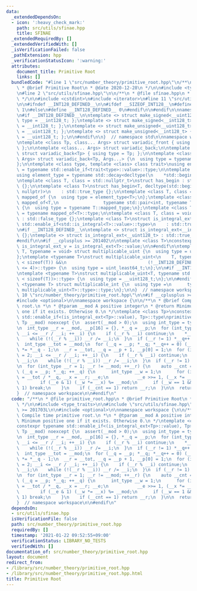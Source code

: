 ```yaml
---
data:
  _extendedDependsOn:
  - icon: ':heavy_check_mark:'
    path: src/utils/sfinae.hpp
    title: SFINAE
  _extendedRequiredBy: []
  _extendedVerifiedWith: []
  _isVerificationFailed: false
  _pathExtension: hpp
  _verificationStatusIcon: ':warning:'
  attributes:
    document_title: Primitive Root
    links: []
  bundledCode: "#line 1 \"src/number_theory/primitive_root.hpp\"\n/**\n * @file primitive_root.hpp\n\
    \ * @brief Primitive Root\n * @date 2020-12-28\n */\n\n#include <type_traits>\n\
    \n#line 2 \"src/utils/sfinae.hpp\"\n\n/**\n * @file sfinae.hpp\n * @brief SFINAE\n\
    \ */\n\n#include <cstdint>\n#include <iterator>\n#line 11 \"src/utils/sfinae.hpp\"\
    \n\n#ifndef __INT128_DEFINED__\n\n#ifdef __SIZEOF_INT128__\n#define __INT128_DEFINED__\
    \ 1\n#else\n#define __INT128_DEFINED__ 0\n#endif\n\n#endif\n\nnamespace std {\n\
    \n#if __INT128_DEFINED__\n\ntemplate <> struct make_signed<__uint128_t> { using\
    \ type = __int128_t; };\ntemplate <> struct make_signed<__int128_t> { using type\
    \ = __int128_t; };\n\ntemplate <> struct make_unsigned<__uint128_t> { using type\
    \ = __uint128_t; };\ntemplate <> struct make_unsigned<__int128_t> { using type\
    \ = __uint128_t; };\n\n#endif\n\n}  // namespace std\n\nnamespace workspace {\n\
    \ntemplate <class Tp, class... Args> struct variadic_front { using type = Tp;\
    \ };\n\ntemplate <class... Args> struct variadic_back;\n\ntemplate <class Tp>\
    \ struct variadic_back<Tp> { using type = Tp; };\n\ntemplate <class Tp, class...\
    \ Args> struct variadic_back<Tp, Args...> {\n  using type = typename variadic_back<Args...>::type;\n\
    };\n\ntemplate <class type, template <class> class trait>\nusing enable_if_trait_type\
    \ = typename std::enable_if<trait<type>::value>::type;\n\ntemplate <class Container>\n\
    using element_type = typename std::decay<decltype(\n    *std::begin(std::declval<Container&>()))>::type;\n\
    \ntemplate <class T, class = std::nullptr_t>\nstruct has_begin : std::false_type\
    \ {};\n\ntemplate <class T>\nstruct has_begin<T, decltype(std::begin(std::declval<T>()),\
    \ nullptr)>\n    : std::true_type {};\n\ntemplate <class T, class = int> struct\
    \ mapped_of {\n  using type = element_type<T>;\n};\ntemplate <class T>\nstruct\
    \ mapped_of<T,\n                 typename std::pair<int, typename T::mapped_type>::first_type>\
    \ {\n  using type = typename T::mapped_type;\n};\ntemplate <class T> using mapped_type\
    \ = typename mapped_of<T>::type;\n\ntemplate <class T, class = void> struct is_integral_ext\
    \ : std::false_type {};\ntemplate <class T>\nstruct is_integral_ext<\n    T, typename\
    \ std::enable_if<std::is_integral<T>::value>::type>\n    : std::true_type {};\n\
    \n#if __INT128_DEFINED__\n\ntemplate <> struct is_integral_ext<__int128_t> : std::true_type\
    \ {};\ntemplate <> struct is_integral_ext<__uint128_t> : std::true_type {};\n\n\
    #endif\n\n#if __cplusplus >= 201402\n\ntemplate <class T>\nconstexpr static bool\
    \ is_integral_ext_v = is_integral_ext<T>::value;\n\n#endif\n\ntemplate <typename\
    \ T, typename = void> struct multiplicable_uint {\n  using type = uint_least32_t;\n\
    };\ntemplate <typename T>\nstruct multiplicable_uint<\n    T, typename std::enable_if<(2\
    \ < sizeof(T)) &&\n                               (!__INT128_DEFINED__ || sizeof(T)\
    \ <= 4)>::type> {\n  using type = uint_least64_t;\n};\n\n#if __INT128_DEFINED__\n\
    \ntemplate <typename T>\nstruct multiplicable_uint<T, typename std::enable_if<(4\
    \ < sizeof(T))>::type> {\n  using type = __uint128_t;\n};\n\n#endif\n\ntemplate\
    \ <typename T> struct multiplicable_int {\n  using type =\n      typename std::make_signed<typename\
    \ multiplicable_uint<T>::type>::type;\n};\n\n}  // namespace workspace\n#line\
    \ 10 \"src/number_theory/primitive_root.hpp\"\n\n#if __cplusplus >= 201703L\n\n\
    #include <optional>\n\nnamespace workspace {\n\n/**\n * @brief Compile time primitive\
    \ root.\n *\n * @tparam __mod A positive integer\n * @return Minimum positive\
    \ one if it exists. Otherwise 0.\n */\ntemplate <class Tp>\nconstexpr typename\
    \ std::enable_if<(is_integral_ext<Tp>::value), Tp>::type\nprimitive_root(const\
    \ Tp __mod) noexcept {\n  assert(__mod > 0);\n  using int_type = typename multiplicable_uint<Tp>::type;\n\
    \n  int_type __r = __mod, __p[16] = {}, *__q = __p;\n  for (int_type __i = 2;\
    \ __i <= __r / __i; ++__i) {\n    if (__r % __i) continue;\n    *__q++ = __i;\n\
    \    while (!(__r % __i)) __r /= __i;\n  }\n  if (__r != 1) *__q++ = __r;\n\n\
    \  int_type __tot = __mod;\n  for (__q = __p; *__q; *__q++ = 0) (__tot /= *__q)\
    \ *= *__q - 1;\n  __r = __tot, __q = __p + 1, __p[0] = 1;\n  for (int_type __i\
    \ = 2; __i <= __r / __i; ++__i) {\n    if (__r % __i) continue;\n    *__q++ =\
    \ __i;\n    while (!(__r % __i)) __r /= __i;\n  }\n  if (__r != 1) *__q++ = __r;\n\
    \n  for (int_type __r = 1; __r != __mod; ++__r) {\n    auto __cnt = 0;\n    for\
    \ (__q = __p; *__q; ++__q) {\n      int_type __w = 1;\n      for (int_type __e\
    \ = __tot / *__q, __x = __r; __e;\n           __e >>= 1, (__x *= __x) %= __mod)\n\
    \        if (__e & 1) (__w *= __x) %= __mod;\n      if (__w == 1 && ++__cnt >\
    \ 1) break;\n    }\n    if (__cnt == 1) return __r;\n  }\n\n  return 0;\n};\n\n\
    }  // namespace workspace\n\n#endif\n"
  code: "/**\n * @file primitive_root.hpp\n * @brief Primitive Root\n * @date 2020-12-28\n\
    \ */\n\n#include <type_traits>\n\n#include \"src/utils/sfinae.hpp\"\n\n#if __cplusplus\
    \ >= 201703L\n\n#include <optional>\n\nnamespace workspace {\n\n/**\n * @brief\
    \ Compile time primitive root.\n *\n * @tparam __mod A positive integer\n * @return\
    \ Minimum positive one if it exists. Otherwise 0.\n */\ntemplate <class Tp>\n\
    constexpr typename std::enable_if<(is_integral_ext<Tp>::value), Tp>::type\nprimitive_root(const\
    \ Tp __mod) noexcept {\n  assert(__mod > 0);\n  using int_type = typename multiplicable_uint<Tp>::type;\n\
    \n  int_type __r = __mod, __p[16] = {}, *__q = __p;\n  for (int_type __i = 2;\
    \ __i <= __r / __i; ++__i) {\n    if (__r % __i) continue;\n    *__q++ = __i;\n\
    \    while (!(__r % __i)) __r /= __i;\n  }\n  if (__r != 1) *__q++ = __r;\n\n\
    \  int_type __tot = __mod;\n  for (__q = __p; *__q; *__q++ = 0) (__tot /= *__q)\
    \ *= *__q - 1;\n  __r = __tot, __q = __p + 1, __p[0] = 1;\n  for (int_type __i\
    \ = 2; __i <= __r / __i; ++__i) {\n    if (__r % __i) continue;\n    *__q++ =\
    \ __i;\n    while (!(__r % __i)) __r /= __i;\n  }\n  if (__r != 1) *__q++ = __r;\n\
    \n  for (int_type __r = 1; __r != __mod; ++__r) {\n    auto __cnt = 0;\n    for\
    \ (__q = __p; *__q; ++__q) {\n      int_type __w = 1;\n      for (int_type __e\
    \ = __tot / *__q, __x = __r; __e;\n           __e >>= 1, (__x *= __x) %= __mod)\n\
    \        if (__e & 1) (__w *= __x) %= __mod;\n      if (__w == 1 && ++__cnt >\
    \ 1) break;\n    }\n    if (__cnt == 1) return __r;\n  }\n\n  return 0;\n};\n\n\
    }  // namespace workspace\n\n#endif\n"
  dependsOn:
  - src/utils/sfinae.hpp
  isVerificationFile: false
  path: src/number_theory/primitive_root.hpp
  requiredBy: []
  timestamp: '2021-01-22 09:52:55+09:00'
  verificationStatus: LIBRARY_NO_TESTS
  verifiedWith: []
documentation_of: src/number_theory/primitive_root.hpp
layout: document
redirect_from:
- /library/src/number_theory/primitive_root.hpp
- /library/src/number_theory/primitive_root.hpp.html
title: Primitive Root
---
```

